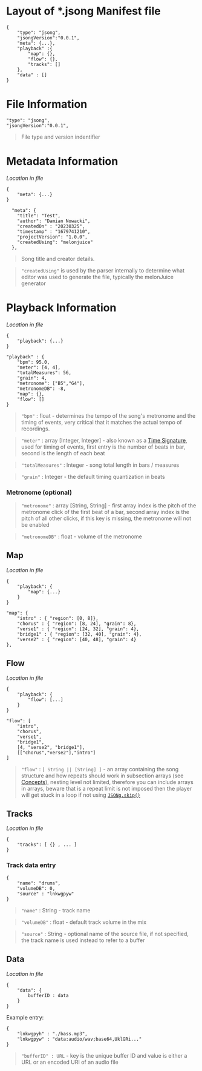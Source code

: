# Layout of *.jsong Manifest file
```
{
    "type": "jsong",
    "jsongVersion":"0.0.1",
    "meta": {...},
    "playback" :{
        "map": {},
        "flow": {},
        "tracks": []
    },
    "data" : []
}
```

# File Information

```
"type": "jsong",
"jsongVersion":"0.0.1",
```
> File type and version indentifier

# Metadata Information

*Location in file*
```
{
    "meta": {...}
}
```

```
  "meta": {
    "title": "Test",
    "author": "Damian Nowacki",
    "createdOn" : "20230325",
    "timestamp" : "1679741210",
    "projectVersion": "1.0.0",
    "createdUsing": "melonjuice"
  },
```
> Song title and creator details.

> `"createdUsing"` is used by the parser internally to determine what editor was used to generate the file, typically the melonJuice generator

# Playback Information

*Location in file*
```
{
    "playback": {...}
}
```

```
"playback" : {
    "bpm": 95.0,
    "meter": [4, 4],
    "totalMeasures": 56,
    "grain": 4,
    "metronome": ["B5","G4"],
    "metronomeDB": -8,
    "map": {},
    "flow": []
}
```
> `"bpm"` : float - determines the tempo of the song's metronome and the timing of events, very critical that it matches the actual tempo of recordings.

> `"meter"` : array [Integer, Integer] - also known as a [Time Signature](https://en.wikipedia.org/wiki/Time_signature), used for timing of events, first entry is the number of beats in bar, second is the length of each beat 

> `"totalMeasures"` : Integer - song total length in bars / measures

> `"grain"` : Integer - the default timing quantization in beats

### Metronome (optional)

> `"metronome"` : array [String, String] - first array index is the pitch of the metronome click of the first beat of a bar, second array index is the pitch of all other clicks, if this key is missing, the metronome will not be enabled

> `"metronomeDB"` : float - volume of the metronome


## Map

*Location in file*
```
{
    "playback": {
        "map": {...}
    }
}
```

```
"map": {
    "intro" : { "region": [0, 8]},
    "chorus" : { "region": [8, 24], "grain": 8},
    "verse1" : { "region": [24, 32], "grain": 4},
    "bridge1" : { "region": [32, 40], "grain": 4},
    "verse2" : { "region": [40, 48], "grain": 4}
},
```

## Flow

*Location in file*
```
{
    "playback": {
        "flow": [...]
    }
}
```
```
"flow": [
    "intro", 
    "chorus", 
    "verse1", 
    "bridge1", 
    [4, "verse2", "bridge1"],
    [["chorus","verse2"],"intro"]
]
```
> `"flow"` : `[ String || [String] ]` - an array containing the song structure and how repeats should work in subsection arrays (see [Concepts](README.md#subsection)), nesting level not limited, therefore you can include arrays in arrays, beware that is a repeat limit is not imposed then the player will get stuck in a loop if not using [`JSONg.skip()`](API.md#jsongskip)

## Tracks

*Location in file*
```
{
    "tracks": [ {} , ... ]
}
```

### Track data entry
```
{
	"name": "drums",
	"volumeDB": 0,
    "source" : "lnkwgpyw"
}
```
> `"name"` : String - track name

> `"volumeDB"` : float - default track volume in the mix

> `"source"` : String - optional name of the source file, if not specified, the track name is used instead to refer to a buffer

## Data 

*Location in file*
```
{
    "data": {
        bufferID : data
    }
}
```

Example entry:
```
{
    "lnkwgpyh" : "./bass.mp3",
    "lnkwgpyw" : "data:audio/wav;base64,UklGRi..."
}
```
> `"bufferID" : URL` - key is the unique buffer ID and value is either a URL or an encoded URI of an audio file

